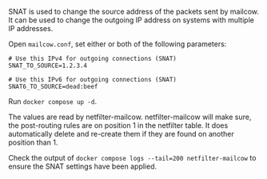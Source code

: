 SNAT is used to change the source address of the packets sent by mailcow.
It can be used to change the outgoing IP address on systems with multiple IP addresses.

Open `mailcow.conf`, set either or both of the following parameters:

```
# Use this IPv4 for outgoing connections (SNAT)
SNAT_TO_SOURCE=1.2.3.4

# Use this IPv6 for outgoing connections (SNAT)
SNAT6_TO_SOURCE=dead:beef
```

Run `docker compose up -d`.

The values are read by netfilter-mailcow. netfilter-mailcow will make sure, the post-routing rules are on position 1 in the netfilter table. It does automatically delete and re-create them if they are found on another position than 1.

Check the output of `docker compose logs --tail=200 netfilter-mailcow` to ensure the SNAT settings have been applied.
